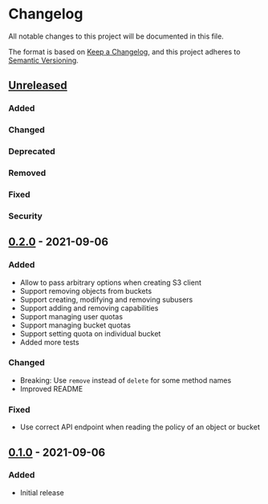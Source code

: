 # Changelog
All notable changes to this project will be documented in this file.

The format is based on [Keep a Changelog](https://keepachangelog.com/en/1.0.0/),
and this project adheres to [Semantic Versioning](https://semver.org/spec/v2.0.0.html).


## [Unreleased]
### Added
### Changed
### Deprecated
### Removed
### Fixed
### Security


## [0.2.0] - 2021-09-06
### Added
- Allow to pass arbitrary options when creating S3 client
- Support removing objects from buckets
- Support creating, modifying and removing subusers
- Support adding and removing capabilities
- Support managing user quotas
- Support managing bucket quotas
- Support setting quota on individual bucket
- Added more tests
### Changed
- Breaking: Use `remove` instead of `delete` for some method names
- Improved README
### Fixed
- Use correct API endpoint when reading the policy of an object or bucket


## [0.1.0] - 2021-09-06
### Added
- Initial release


[Unreleased]: https://github.com/lbausch/php-ceph-radosgw-admin/compare/v0.2.0...HEAD
[0.2.0]: https://github.com/lbausch/php-ceph-radosgw-admin/releases/tag/v0.2.0
[0.1.0]: https://github.com/lbausch/php-ceph-radosgw-admin/releases/tag/v0.1.0
